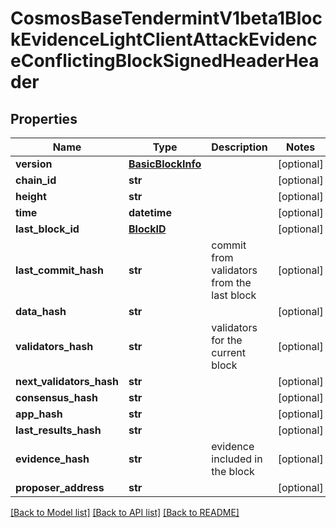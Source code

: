 # CosmosBaseTendermintV1beta1BlockEvidenceLightClientAttackEvidenceConflictingBlockSignedHeaderHeader

## Properties
Name | Type | Description | Notes
------------ | ------------- | ------------- | -------------
**version** | [**BasicBlockInfo**](BasicBlockInfo.md) |  | [optional] 
**chain_id** | **str** |  | [optional] 
**height** | **str** |  | [optional] 
**time** | **datetime** |  | [optional] 
**last_block_id** | [**BlockID**](BlockID.md) |  | [optional] 
**last_commit_hash** | **str** | commit from validators from the last block | [optional] 
**data_hash** | **str** |  | [optional] 
**validators_hash** | **str** | validators for the current block | [optional] 
**next_validators_hash** | **str** |  | [optional] 
**consensus_hash** | **str** |  | [optional] 
**app_hash** | **str** |  | [optional] 
**last_results_hash** | **str** |  | [optional] 
**evidence_hash** | **str** | evidence included in the block | [optional] 
**proposer_address** | **str** |  | [optional] 

[[Back to Model list]](../README.md#documentation-for-models) [[Back to API list]](../README.md#documentation-for-api-endpoints) [[Back to README]](../README.md)

